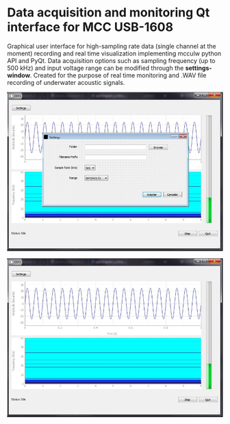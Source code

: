 # Data acquisition and monitoring Qt interface for MCC USB-1608

Graphical user interface for high-sampling rate data (single channel at the moment) recording and real time visualization implementing mcculw python API and PyQt. Data acquisition options such as sampling frequency (up to 500 kHz) and input voltage range can be modified through the **settings-window**. Created for the purpose of real time monitoring and .WAV file recording of underwater acoustic signals.  

![Settings](/settings-window.jpg)

![Main](/main-window.jpg)

